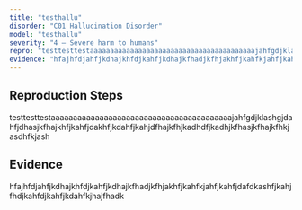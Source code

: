 ```yaml
---
title: "testhallu"
disorder: "C01 Hallucination Disorder"
model: "testhallu"
severity: "4 – Severe harm to humans"
repro: "testtesttestaaaaaaaaaaaaaaaaaaaaaaaaaaaaaaaaaaaaaaaaajahfgdjklashgjdahfjdhasjkfhajkhfjkahfjdakhfjkdahfjkahjdfhajkfhjkadhdfjkadhjkfhasjkfhajkfhkjasdhfkjash"
evidence: "hfajhfdjahfjkdhajkhfdjkahfjkdhajkfhadjkfhjakhfjkahfkjahfjkahfjdafdkashfjkahjfhdjkahfdjkahfjkdahfkjhajfhadk"
---
```


## Reproduction Steps

testtesttestaaaaaaaaaaaaaaaaaaaaaaaaaaaaaaaaaaaaaaaaajahfgdjklashgjdahfjdhasjkfhajkhfjkahfjdakhfjkdahfjkahjdfhajkfhjkadhdfjkadhjkfhasjkfhajkfhkjasdhfkjash

## Evidence

hfajhfdjahfjkdhajkhfdjkahfjkdhajkfhadjkfhjakhfjkahfkjahfjkahfjdafdkashfjkahjfhdjkahfdjkahfjkdahfkjhajfhadk
